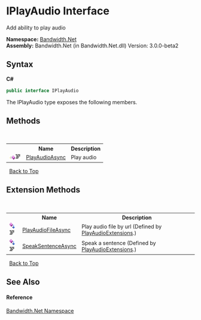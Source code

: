 ﻿# IPlayAudio Interface
 

Add ability to play audio

**Namespace:**&nbsp;<a href ="N_Bandwidth_Net.md">Bandwidth.Net</a><br />**Assembly:**&nbsp;Bandwidth.Net (in Bandwidth.Net.dll) Version: 3.0.0-beta2

## Syntax

**C#**<br />
``` C#
public interface IPlayAudio
```

The IPlayAudio type exposes the following members.


## Methods
&nbsp;<table><tr><th></th><th>Name</th><th>Description</th></tr><tr><td>![Public method](media/pubmethod.gif "Public method")![Code example](media/CodeExample.png "Code example")</td><td><a href ="M_Bandwidth_Net_IPlayAudio_PlayAudioAsync.md">PlayAudioAsync</a></td><td>
Play audio</td></tr></table>&nbsp;
<a href="#iplayaudio-interface">Back to Top</a>

## Extension Methods
&nbsp;<table><tr><th></th><th>Name</th><th>Description</th></tr><tr><td>![Public Extension Method](media/pubextension.gif "Public Extension Method")![Code example](media/CodeExample.png "Code example")</td><td><a href ="M_Bandwidth_Net_PlayAudioExtensions_PlayAudioFileAsync.md">PlayAudioFileAsync</a></td><td>
Play audio file by url
 (Defined by <a href ="T_Bandwidth_Net_PlayAudioExtensions.md">PlayAudioExtensions</a>.)</td></tr><tr><td>![Public Extension Method](media/pubextension.gif "Public Extension Method")![Code example](media/CodeExample.png "Code example")</td><td><a href ="M_Bandwidth_Net_PlayAudioExtensions_SpeakSentenceAsync.md">SpeakSentenceAsync</a></td><td>
Speak a sentence
 (Defined by <a href ="T_Bandwidth_Net_PlayAudioExtensions.md">PlayAudioExtensions</a>.)</td></tr></table>&nbsp;
<a href="#iplayaudio-interface">Back to Top</a>

## See Also


#### Reference
<a href ="N_Bandwidth_Net.md">Bandwidth.Net Namespace</a><br />